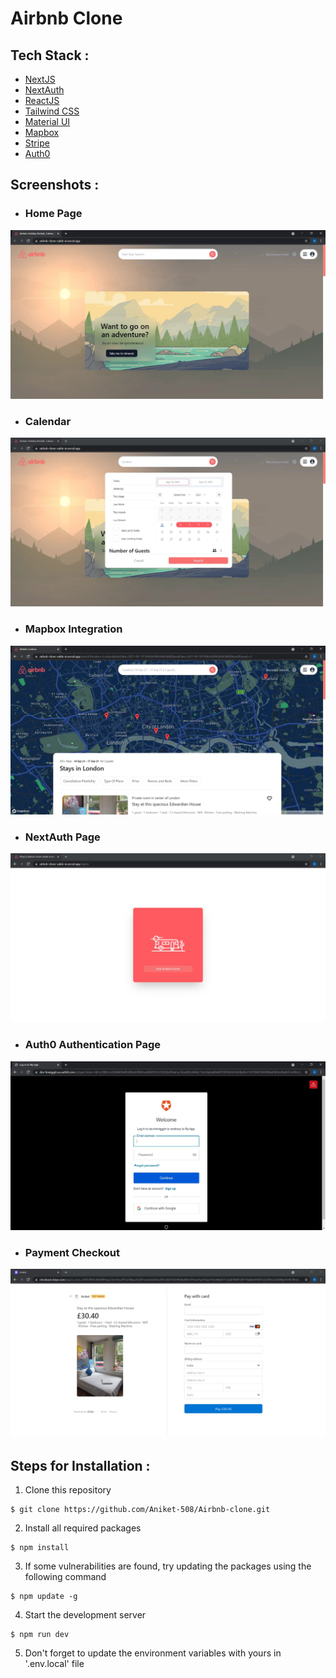 # Airbnb Clone

## Tech Stack :
- [NextJS](https://nextjs.org/docs)
- [NextAuth](https://next-auth.js.org/getting-started/introduction)
- [ReactJS](https://reactjs.org/docs/getting-started.html)
- [Tailwind CSS](https://tailwindcss.com/docs)
- [Material UI](https://material-ui.com/getting-started/installation/)
- [Mapbox](https://docs.mapbox.com/help/getting-started/)
- [Stripe](https://stripe.com/docs)
- [Auth0](https://auth0.com/docs/)

## Screenshots :
- ### Home Page
![](https://github.com/Aniket-508/Airbnb-clone/blob/main/Screenshots/airbnb1.JPG)
- ### Calendar
![](https://github.com/Aniket-508/Airbnb-clone/blob/main/Screenshots/airbnb2.JPG)
- ### Mapbox Integration
![](https://github.com/Aniket-508/Airbnb-clone/blob/main/Screenshots/airbnb3.JPG)
- ### NextAuth Page
![](https://github.com/Aniket-508/Airbnb-clone/blob/main/Screenshots/airbnb4.JPG)
- ### Auth0 Authentication Page
![](https://github.com/Aniket-508/Airbnb-clone/blob/main/Screenshots/airbnb5.JPG)
- ### Payment Checkout
![](https://github.com/Aniket-508/Airbnb-clone/blob/main/Screenshots/airbnb6.JPG)

## Steps for Installation :
1. Clone this repository
```
$ git clone https://github.com/Aniket-508/Airbnb-clone.git
```
2. Install all required packages
```
$ npm install
```
3. If some vulnerabilities are found, try updating the packages using the following command
```
$ npm update -g
```
4. Start the development server
```
$ npm run dev
```
5. Don't forget to update the environment variables with yours in '.env.local' file
